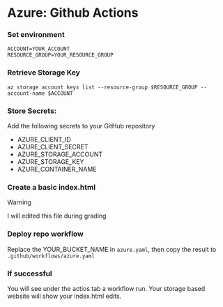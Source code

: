 # Azure: Github Actions

### Set environment
```
ACCOUNT=YOUR_ACCOUNT
RESOURCE_GROUP=YOUR_RESOURCE_GROUP
```

### Retrieve Storage Key
```
az storage account keys list --resource-group $RESOURCE_GROUP --account-name $ACCOUNT
```

### Store Secrets:
Add the following secrets to your GitHub repository
- AZURE_CLIENT_ID
- AZURE_CLIENT_SECRET
- AZURE_STORAGE_ACCOUNT
- AZURE_STORAGE_KEY
- AZURE_CONTAINER_NAME 

### Create a basic index.html
> [!WARNING]
> I will edited this file during grading

### Deploy repo workflow
Replace the YOUR_BUCKET_NAME in `azure.yaml`, then copy the result to `.github/workflows/azure.yaml`

### If successful
You will see under the actios tab a workflow run.
Your storage based website will show your index.html edits.

